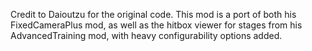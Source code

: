 Credit to Daioutzu for the original code. This mod is a port of both his FixedCameraPlus mod, as well as the hitbox viewer for stages from his AdvancedTraining mod, with heavy configurability options added.

